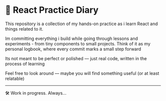 # 🧠 React Practice Diary

This repository is a collection of my hands-on practice as i learn React and things related to it.

Im committing everything i build while going through lessons and experiments - from tiny components to small projects. Think of it as my personal logbook, where every commit marks a small step forward

Its not meant to be perfect or polished — just real code, written in the process of learning

Feel free to look around — maybe you will find something useful (or at least relatable)

---

🛠️ Work in progress. Always...

